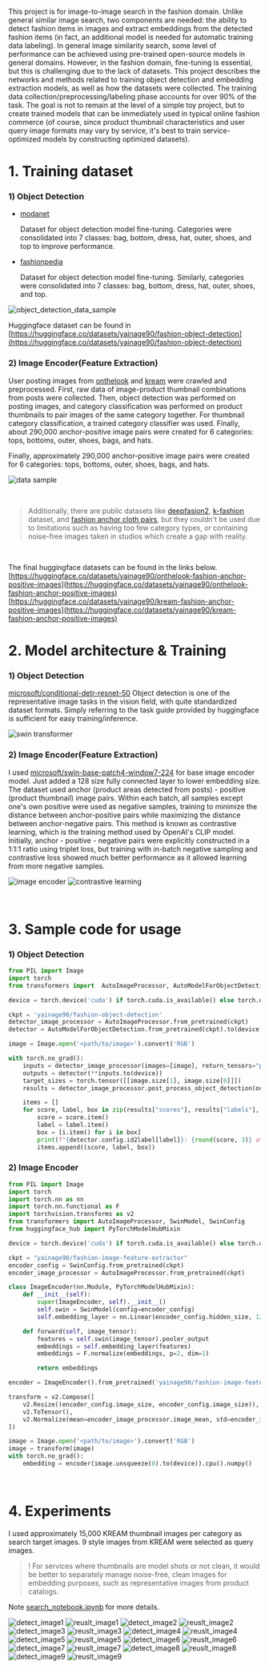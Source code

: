 This project is for image-to-image search in the fashion domain. Unlike general similar image search, two components are needed: the ability to detect fashion items in images and extract embeddings from the detected fashion items (in fact, an additional model is needed for automatic training data labeling). In general image similarity search, some level of performance can be achieved using pre-trained open-source models in general domains. However, in the fashion domain, fine-tuning is essential, but this is challenging due to the lack of datasets. This project describes the networks and methods related to training object detection and embedding extraction models, as well as how the datasets were collected. The training data collection/preprocessing/labeling phase accounts for over 90% of the task. The goal is not to remain at the level of a simple toy project, but to create trained models that can be immediately used in typical online fashion commerce (of course, since product thumbnail characteristics and user query image formats may vary by service, it's best to train service-optimized models by constructing optimized datasets).

# 1. Training dataset

### 1) Object Detection

- [modanet](https://github.com/eBay/modanet)

  Dataset for object detection model fine-tuning. Categories were consolidated into 7 classes: bag, bottom, dress, hat, outer, shoes, and top to improve performance.

- [fashionpedia](https://fashionpedia.github.io/home/)

  Dataset for object detection model fine-tuning. Similarly, categories were consolidated into 7 classes: bag, bottom, dress, hat, outer, shoes, and top.

![object_detection_data_sample](./media/object_detection_data_sample.png)

Huggingface dataset can be found in [https://huggingface.co/datasets/yainage90/fashion-object-detection](https://huggingface.co/datasets/yainage90/fashion-object-detection)

### 2) Image Encoder(Feature Extraction)

User posting images from [onthelook](https://onthelook.co.kr/) and [kream](https://kream.co.kr) were crawled and preprocessed. First, raw data of image-product thumbnail combinations from posts were collected. Then, object detection was performed on posting images, and category classification was performed on product thumbnails to pair images of the same category together. For thumbnail category classification, a trained category classifier was used.
Finally, about 290,000 anchor-positive image pairs were created for 6 categories: tops, bottoms, outer, shoes, bags, and hats.

Finally, approximately 290,000 anchor-positive image pairs were created for 6 categories: tops, bottoms, outer, shoes, bags, and hats.

![data sample](./media/data_sample.png)

</br>

> Additionally, there are public datasets like [deepfasion2](https://github.com/switchablenorms/DeepFashion2), [k-fashion](https://github.com/K-COORD/K-Fashion) dataset, and [fashion anchor cloth pairs](https://www.kaggle.com/datasets/kritanjalijain/fashion-anchor-cloth-pairs), but they couldn't be used due to limitations such as having too few category types, or containing noise-free images taken in studios which create a gap with reality.

<br>

The final huggingface datasets can be found in the links below.
[https://huggingface.co/datasets/yainage90/onthelook-fashion-anchor-positive-images](https://huggingface.co/datasets/yainage90/onthelook-fashion-anchor-positive-images)
[https://huggingface.co/datasets/yainage90/kream-fashion-anchor-positive-images](https://huggingface.co/datasets/yainage90/kream-fashion-anchor-positive-images)

# 2. Model architecture & Training

### 1) Object Detection

[microsoft/conditional-detr-resnet-50](https://huggingface.co/microsoft/conditional-detr-resnet-50)
Object detection is one of the representative image tasks in the vision field, with quite standardized dataset formats. Simply referring to the task guide provided by huggingface is sufficient for easy training/inference.

![swin transformer](./media/swin_transformer.png)

### 2) Image Encoder(Feature Extraction)

I used [microsoft/swin-base-patch4-window7-224](https://huggingface.co/microsoft/swin-base-patch4-window7-224) for base image encoder model. Just added a 128 size fully connected layer to lower embedding size.
The dataset used anchor (product areas detected from posts) - positive (product thumbnail) image pairs. Within each batch, all samples except one's own positive were used as negative samples, training to minimize the distance between anchor-positive pairs while maximizing the distance between anchor-negative pairs. This method is known as contrastive learning, which is the training method used by OpenAI's CLIP model.
Initially, anchor - positive - negative pairs were explicitly constructed in a 1:1:1 ratio using triplet loss, but training with in-batch negative sampling and contrastive loss showed much better performance as it allowed learning from more negative samples.

![image encoder](./media/image_encoder.png)
![contrastive learning](./media/contrastive_learning.png)

<br>

# 3. Sample code for usage

### 1) Object Detection

```python
from PIL import Image
import torch
from transformers import  AutoImageProcessor, AutoModelForObjectDetection

device = torch.device('cuda') if torch.cuda.is_available() else torch.device('cpu')

ckpt = 'yainage90/fashion-object-detection'
detector_image_processor = AutoImageProcessor.from_pretrained(ckpt)
detector = AutoModelForObjectDetection.from_pretrained(ckpt).to(device)

image = Image.open('<path/to/image>').convert('RGB')

with torch.no_grad():
    inputs = detector_image_processor(images=[image], return_tensors="pt")
    outputs = detector(**inputs.to(device))
    target_sizes = torch.tensor([[image.size[1], image.size[0]]])
    results = detector_image_processor.post_process_object_detection(outputs, threshold=0.4, target_sizes=target_sizes)[0]

    items = []
    for score, label, box in zip(results["scores"], results["labels"], results["boxes"]):
        score = score.item()
        label = label.item()
        box = [i.item() for i in box]
        print(f"{detector.config.id2label[label]}: {round(score, 3)} at {box}")
        items.append((score, label, box))
```

### 2) Image Encoder

```python
from PIL import Image
import torch
import torch.nn as nn
import torch.nn.functional as F
import torchvision.transforms as v2
from transformers import AutoImageProcessor, SwinModel, SwinConfig
from huggingface_hub import PyTorchModelHubMixin

device = torch.device('cuda') if torch.cuda.is_available() else torch.device('cpu')

ckpt = "yainage90/fashion-image-feature-extractor"
encoder_config = SwinConfig.from_pretrained(ckpt)
encoder_image_processor = AutoImageProcessor.from_pretrained(ckpt)

class ImageEncoder(nn.Module, PyTorchModelHubMixin):
    def __init__(self):
        super(ImageEncoder, self).__init__()
        self.swin = SwinModel(config=encoder_config)
        self.embedding_layer = nn.Linear(encoder_config.hidden_size, 128)

    def forward(self, image_tensor):
        features = self.swin(image_tensor).pooler_output
        embeddings = self.embedding_layer(features)
        embeddings = F.normalize(embeddings, p=2, dim=1)

        return embeddings

encoder = ImageEncoder().from_pretrained('yainage90/fashion-image-feature-extractor').to(device)

transform = v2.Compose([
    v2.Resize((encoder_config.image_size, encoder_config.image_size)),
    v2.ToTensor(),
    v2.Normalize(mean=encoder_image_processor.image_mean, std=encoder_image_processor.image_std),
])

image = Image.open('<path/to/image>').convert('RGB')
image = transform(image)
with torch.no_grad():
    embedding = encoder(image.unsqueeze(0).to(device)).cpu().numpy()
```

<br>

# 4. Experiments

I used approximately 15,000 KREAM thumbnail images per category as search target images. 9 style images from KREAM were selected as query images.

> ! For services where thumbnails are model shots or not clean, it would be better to separately manage noise-free, clean images for embedding purposes, such as representative images from product catalogs.

Note [search_notebook.ipynb](./notebooks/search_kream.ipynb) for more details.

![detect_image1](./media/detection_image1.png)
![reuslt_image1](./media/result_image1.png)
![detect_image2](./media/detection_image2.png)
![reuslt_image2](./media/result_image2.png)
![detect_image3](./media/detection_image3.png)
![reuslt_image3](./media/result_image3.png)
![detect_image4](./media/detection_image4.png)
![reuslt_image4](./media/result_image4.png)
![detect_image5](./media/detection_image5.png)
![reuslt_image5](./media/result_image5.png)
![detect_image6](./media/detection_image6.png)
![reuslt_image6](./media/result_image6.png)
![detect_image7](./media/detection_image7.png)
![reuslt_image7](./media/result_image7.png)
![detect_image8](./media/detection_image8.png)
![reuslt_image8](./media/result_image8.png)
![detect_image9](./media/detection_image9.png)
![reuslt_image9](./media/result_image9.png)

<br>
